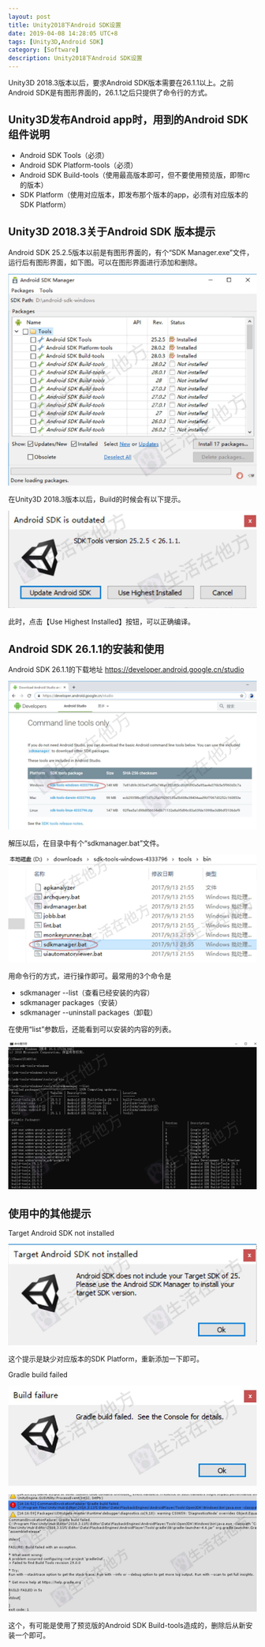 ```yaml
---
layout: post
title: Unity2018下Android SDK设置
date: 2019-04-08 14:28:05 UTC+8
tags: [Unity3D,Android SDK]
category: [Software]
description: Unity2018下Android SDK设置
---
```


Unity3D 2018.3版本以后，要求Android SDK版本需要在26.1.1以上。之前Android SDK是有图形界面的，26.1.1之后只提供了命令行的方式。

<!-- more -->

## Unity3D发布Android app时，用到的Android SDK组件说明

- Android SDK Tools（必须）
- Android SDK Platform-tools（必须）
- Android SDK Build-tools（使用最高版本即可，但不要使用预览版，即带rc的版本）
- SDK Platform（使用对应版本，即发布那个版本的app，必须有对应版本的SDK Platform）

## Unity3D 2018.3关于Android SDK 版本提示

Android SDK 25.2.5版本以前是有图形界面的，有个“SDK Manager.exe”文件，运行后有图形界面，如下图。可以在图形界面进行添加和删除。

![旧的图形界面](/images/2019-4-8-sdkmanager.jpg)

在Unity3D 2018.3版本以后，Build的时候会有以下提示。

![提示信息](/images/2019-4-8-prompt.jpg)

此时，点击【Use Highest Installed】按钮，可以正确编译。

## Android SDK 26.1.1的安装和使用

Android SDK 26.1.1的下载地址
https://developer.android.google.cn/studio

![下载](/images/2019-4-8-download.jpg)

解压以后，在目录中有个“sdkmanager.bat”文件。

![下载](/images/2019-4-8-bat.jpg)

用命令行的方式，进行操作即可。最常用的3个命令是

- sdkmanager --list（查看已经安装的内容）
- sdkmanager packages（安装）
- sdkmanager --uninstall packages（卸载）

在使用“list”参数后，还能看到可以安装的内容的列表。

![列表](/images/2019-4-8-list.jpg)

## 使用中的其他提示

Target Android SDK not installed

![缺少对应版本SDK](/images/2019-4-8-target-not-installed.jpg)

这个提示是缺少对应版本的SDK Platform，重新添加一下即可。

Gradle build failed

![Gradle build failed](/images/2019-4-8-Gradle-build-failed.jpg)

![Gradle build failed](/images/2019-4-8-Information.jpg)

这个，有可能是使用了预览版的Android SDK Build-tools造成的，删除后从新安装一个即可。